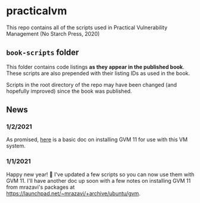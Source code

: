 # practicalvm

This repo contains all of the scripts used in Practical Vulnerability Management (No Starch Press, 2020)

## `book-scripts` folder
This folder contains code listings **as they appear in the published book**. These scripts are also prepended with their listing IDs as used in the book.

Scripts in the root directory of the repo may have been changed (and hopefully improved) since the book was published.

## News
### 1/2/2021
As promised, [here](docs/gvm-11.md) is a basic doc on installing GVM 11 for use with this VM system.
### 1/1/2021
Happy new year! :tada: I've updated a few scripts so you can now use them with GVM 11. I'll have another doc up soon with a few notes on installing GVM 11 from mrazavi's packages at https://launchpad.net/~mrazavi/+archive/ubuntu/gvm.
